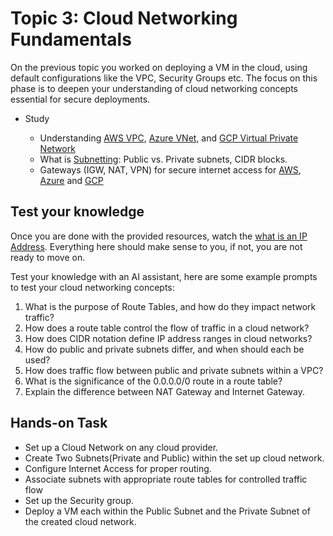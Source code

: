# Topic 3: Cloud Networking Fundamentals

On the previous topic you worked on deploying a VM in the cloud, using default configurations like the VPC, Security Groups etc. The focus on this phase is to deepen your understanding of cloud networking concepts essential for secure deployments.

- Study

  - Understanding [AWS VPC](https://docs.aws.amazon.com/vpc/latest/userguide/what-is-amazon-vpc.html), [Azure VNet](https://learn.microsoft.com/en-us/azure/virtual-network/virtual-networks-overview), and [GCP Virtual Private Network](https://cloud.google.com/vpc/docs/overview)
  - What is [Subnetting](https://audrey01.hashnode.dev/subnets-ip-addresses-ip-address-classes-cidr-blocks): Public vs. Private subnets, CIDR blocks.
  - Gateways (IGW, NAT, VPN) for secure internet access for [AWS](https://docs.aws.amazon.com/vpc/latest/userguide/extend-intro.html), [Azure](https://learn.microsoft.com/en-us/azure/nat-gateway/nat-overview?source=recommendations) and [GCP](https://cloud.google.com/nat/docs/overview)

## Test your knowledge

Once you are done with the provided resources, watch the [what is an IP Address](https://www.youtube.com/watch?v=5WfiTHiU4x8). Everything here should make sense to you, if not, you are not ready to move on.

Test your knowledge with an AI assistant, here are some example prompts to test your cloud networking concepts:

1. What is the purpose of Route Tables, and how do they impact network traffic?
2. How does a route table control the flow of traffic in a cloud network?
3. How does CIDR notation define IP address ranges in cloud networks?
4. How do public and private subnets differ, and when should each be used?
5. How does traffic flow between public and private subnets within a VPC?
6. What is the significance of the 0.0.0.0/0 route in a route table?
7. Explain the difference between NAT Gateway and Internet Gateway.

## Hands-on Task

- Set up a Cloud Network on any cloud provider.
- Create Two Subnets(Private and Public) within the set up cloud network.
- Configure Internet Access for proper routing.
- Associate subnets with appropriate route tables for controlled traffic flow
- Set up the Security group.
- Deploy a VM each within the Public Subnet and the Private Subnet of the created cloud network.